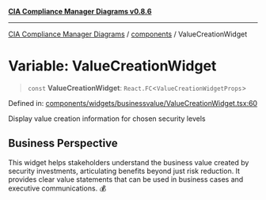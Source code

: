 [**CIA Compliance Manager Diagrams v0.8.6**](../../README.md)

***

[CIA Compliance Manager Diagrams](../../modules.md) / [components](../README.md) / ValueCreationWidget

# Variable: ValueCreationWidget

> `const` **ValueCreationWidget**: `React.FC`\<`ValueCreationWidgetProps`\>

Defined in: [components/widgets/businessvalue/ValueCreationWidget.tsx:60](https://github.com/Hack23/cia-compliance-manager/blob/050a250237d6f621490781dbdf95155919f35aed/src/components/widgets/businessvalue/ValueCreationWidget.tsx#L60)

Display value creation information for chosen security levels

## Business Perspective

This widget helps stakeholders understand the business value created
by security investments, articulating benefits beyond just risk reduction.
It provides clear value statements that can be used in business cases and
executive communications. 💰
